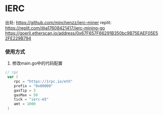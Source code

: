# IERC
出处: https://github.com/minchenzz/ierc-miner
replit: https://replit.com/@a17608421417/ierc-mining-go
https://goerli.etherscan.io/address/0x67F657F66291B350bc9B75EAEF05E52FE229B794
### 使用方式

1. 修改main.go中的代码配置

```go
// rpc
 var (
    rpc = "https://1rpc.io/eth"
    prefix = "0x00000"
    gasTip = 3
    gasMax = 50
    tick = "ierc-m5"
    amt = 1000
 )
```